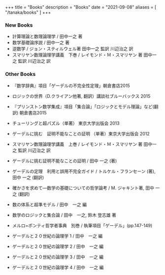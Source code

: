 +++
title = "Books"
description = "Books"
date = "2021-09-08"
aliases = [ "/tanaka/books" ]
+++

### New Books
- 計算理論と数理論理学 / 田中一之 著
- 数学基礎論序説 / 田中一之 著
- 逆数学 / ジョン・スティルウェル著 田中一之 監訳 川辺治之 訳
- スマリヤン数理論理学講義　下巻 / レイモンド・Ｍ・スマリヤン 著 田中一之 監訳 川辺治之 訳

### Other Books
- 『数学辞典』項目「ゲーデルの不完全性定理」朝倉書店2015
- ロジックの世界（D.クライアン他著, 翻訳）講談社ブルーバックス 2015
- 『プリンストン数学集成』項目「集合論」「ロジックとモデル理論」など(翻訳) 朝倉書店2015
- チューリングと超パズル（単著） 東京大学出版会 2013
- ゲーデルに挑む　証明不能なことの証明 （単著）東京大学出版会 2012

- スマリヤン数理論理学講義　上巻 / レイモンド・Ｍ・スマリヤン 著 田中一之 監訳 川辺治之 訳
- ゲーデルに挑む証明不能なことの証明 / 田中 一之 (著)
- ゲーデルの定理　利用と誤用不完全ガイド / トルケル・フランセーン (著), 田中 一之 (翻訳)
- 確かさを求めて―数学の基礎についての哲学論考 / M. ジャキント著, 田中 一之 (翻訳)
- 数の体系と超準モデル / 田中　一之 編
- 数学のロジックと集合論 / 田中　一之, 鈴木 登志雄 著
- メルロ=ポンティ哲学者事典　別巻 / 執筆項目「ゲーデル」(pp.147-149)
- ゲーデルと２０世紀の論理学 1 / 田中　一之 編
- ゲーデルと２０世紀の論理学 2 / 田中　一之 編
- ゲーデルと２０世紀の論理学 3 / 田中　一之 編
- ゲーデルと２０世紀の論理学 4 / 田中　一之 編